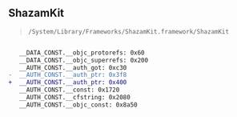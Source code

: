 ## ShazamKit

> `/System/Library/Frameworks/ShazamKit.framework/ShazamKit`

```diff

   __DATA_CONST.__objc_protorefs: 0x60
   __DATA_CONST.__objc_superrefs: 0x200
   __AUTH_CONST.__auth_got: 0xc30
-  __AUTH_CONST.__auth_ptr: 0x3f8
+  __AUTH_CONST.__auth_ptr: 0x400
   __AUTH_CONST.__const: 0x1720
   __AUTH_CONST.__cfstring: 0x2080
   __AUTH_CONST.__objc_const: 0x8a50

```

